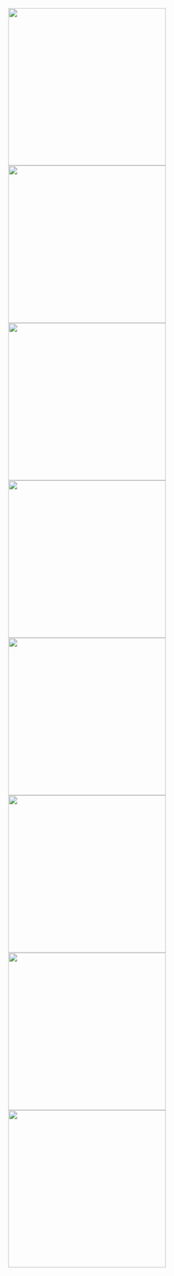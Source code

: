  <img src = "https://github.com/user-attachments/assets/e2f1d84c-ce34-440b-8b42-9a736f70bfb4"  width = "320" />
 <img src = "https://github.com/user-attachments/assets/94ccf8ca-bf88-4ca1-99fa-4ace0c63549b"  width = "320" />
 <img src = "https://github.com/user-attachments/assets/db6da0aa-3aa3-4095-95ce-344284e50d85"  width = "320" />
 <img src = "https://github.com/user-attachments/assets/4d8fcb26-bc68-484c-8846-70deabb57b04"  width = "320" />
 <img src = "https://github.com/user-attachments/assets/d6fd8f82-3712-47c5-b91c-246558424575"  width = "320" />
 <img src = ""  width = "320" />
 <img src = ""  width = "320" />
 <img src = ""  width = "320" />
